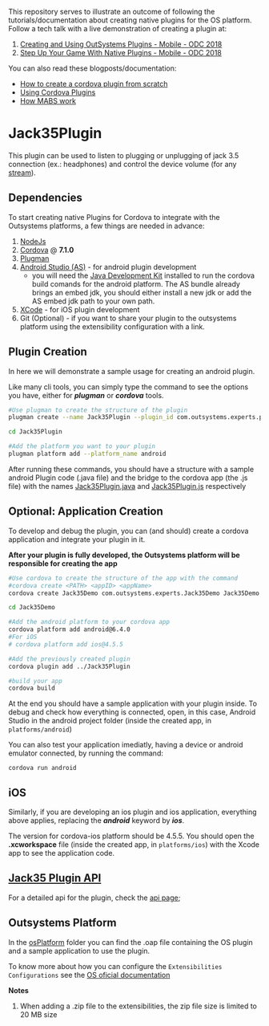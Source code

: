 
This repository serves to illustrate an outcome of following the tutorials/documentation about creating native plugins for the OS platform.
Follow a tech talk with a live demonstration of creating a plugin at:
1. [Creating and Using OutSystems Plugins - Mobile - ODC 2018](https://www.youtube.com/watch?v=j0UURdj3zB4)
2. [Step Up Your Game With Native Plugins - Mobile - ODC 2018](https://www.youtube.com/watch?v=pNVIKibSOEU)

You can also read these blogposts/documentation:
* [How to create a cordova plugin from scratch](https://www.outsystems.com/blog/posts/how-to-create-a-cordova-plugin-from-scratch/)
* [Using Cordova Plugins](https://success.outsystems.com/Documentation/10/Extensibility_and_Integration/Mobile_Plugins/Using_Cordova_Plugins)
* [How MABS work](https://www.outsystems.com/blog/posts/how-mobile-apps-build-service-works)


# Jack35Plugin 
This plugin can be used to listen to plugging or unplugging of jack 3.5 connection (ex.: headphones) and control the device volume (for any [stream](#Android-Audio-Streams)).

## Dependencies
To start creating native Plugins for Cordova to integrate with the Outsystems platforms, a few things are needed in advance:
1. [NodeJs](https://nodejs.org/en/)
1. [Cordova](https://cordova.apache.org/#getstarted) @ **7.1.0**
1. [Plugman](https://cordova.apache.org/docs/en/latest/plugin_ref/plugman.html)
1. [Android Studio (AS)](https://developer.android.com/studio/) - for android plugin development
	* you will need the [Java Development Kit](https://openjdk.java.net/install/) installed to run the cordova build comands for the android platform. The AS bundle already brings an embed jdk, you should either install a new jdk or add the AS embed jdk path to your own path. 
1. [XCode](https://developer.apple.com/xcode/) - for iOS plugin development
1. Git (Optional) - if you want to share your plugin to the outsystems platform using the extensibility configuration with a link.

## Plugin Creation
In here we will demonstrate a sample usage for creating an android plugin.
  
Like many cli tools, you can simply type the command to see the options you have, either for **_plugman_** or _**cordova**_ tools.
```bash
#Use plugman to create the structure of the plugin
plugman create --name Jack35Plugin --plugin_id com.outsystems.experts.plugins.jack35 --plugin_version 0.0.1

cd Jack35Plugin

#Add the platform you want to your plugin
plugman platform add --platform_name android
```
After running these commands, you should have a structure with a sample android Plugin code (.java file) and the bridge to the cordova app (the .js file) with the names [Jack35Plugin.java](src/android/Jack35Plugin.java) and [Jack35Plugin.js](www/Jack35Plugin.js) respectively

## Optional: Application Creation

To develop and debug the plugin, you can (and should) create a cordova application and integrate your plugin in it.

**After your plugin is fully developed, the Outsystems platform will be responsible for creating the app**

```bash
#Use cordova to create the structure of the app with the command
#cordova create <PATH> <appID> <appName>
cordova create Jack35Demo com.outsystems.experts.Jack35Demo Jack35Demo

cd Jack35Demo

#Add the android platform to your cordova app
cordova platform add android@6.4.0
#For iOS
# cordova platform add ios@4.5.5

#Add the previously created plugin
cordova plugin add ../Jack35Plugin

#build your app
cordova build
```

At the end you should have a sample application with your plugin inside.
To debug and check how everything is connected, open, in this case, Android Studio in the android project folder (inside the created app, in ```platforms/android```)

You can also test your application imediatly, having a device or android emulator connected, by running the command:

```cordova run android ```

## iOS

Similarly, if you are developing an ios plugin and ios application, everything above applies, replacing the **_android_** keyword by _**ios**_.
 
 The version for cordova-ios platform should be 4.5.5. You should open the **.xcworkspace** file (inside the created app, in ```platforms/ios```) with the Xcode app to see the application code.


## [Jack35 Plugin API](API.md)
For a detailed api for the plugin, check the [api page](API.md);

## Outsystems Platform
In the [osPlatform](osPlatform) folder you can find the .oap file containing the OS plugin and a sample application to use the plugin.

To know more about how you can configure the `Extensibilities Configurations` see the [OS oficial documentation](https://success.outsystems.com/Documentation/10/Extensibility_and_Integration/Mobile_Plugins/Using_Cordova_Plugins)

**Notes**
1. When adding a .zip file to the extensibilities, the zip file size is limited to 20 MB size

